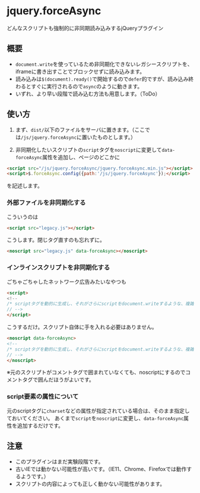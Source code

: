 # jquery.forceAsync

どんなスクリプトも強制的に非同期読み込みするjQueryプラグイン

## 概要

- `document.write`を使っているため非同期化できないレガシースクリプトを、iframeに書き出すことでブロックせずに読み込みます。
- 読み込みは`$(document).ready()`で開始するので`defer`的ですが、読み込み終わるとすぐに実行されるので`async`のように動きます。
- いずれ、より早い段階で読み込む方法も用意します。（ToDo）

## 使い方

1. まず、`dist/`以下のファイルをサーバに置きます。（ここでは`/js/jquery.forceAsync`に置いたものとします。）

1. 非同期化したいスクリプトの`script`タグを`noscript`に変更して`data-forceAsync`属性を追加し、ページのどこかに
  
  ```html
  <script src="/js/jquery.forceAsync/jquery.forceAsync.min.js"></script>
  <script>$.forceAsync.config({path:'/js/jquery.forceAsync'});</script>
  ```
  
  を記述します。<br/>

### 外部ファイルを非同期化する

こういうのは

```html
<script src="legacy.js"></script>
```

こうします。閉じタグ直すのも忘れずに。

```html
<noscript src="legacy.js" data-forceAsync></noscript>
```

### インラインスクリプトを非同期化する

ごちゃごちゃしたネットワーク広告みたいなやつも

```html
<script>
<!--
/* scriptタグを動的に生成し、それがさらにscriptをdocument.writeするような、複雑怪奇なスクリプト */
// -->
</script>
```

こうするだけ。スクリプト自体に手を入れる必要はありません。

```html
<noscript data-forceAsync>
<!--
/* scriptタグを動的に生成し、それがさらにscriptをdocument.writeするような、複雑怪奇なスクリプト */
// -->
</noscript>
```

※元のスクリプトがコメントタグで囲まれていなくても、noscriptにするのでコメントタグで囲んだほうがよいです。

### script要素の属性について

元のscriptタグに`charset`などの属性が指定されている場合は、そのまま指定しておいてください。
あくまで`script`を`noscript`に変更し、`data-forceAsync`属性を追加するだけです。

## 注意

- このプラグインはまだ実験段階です。
- 古いIEでは動かない可能性が高いです。（IE11、Chrome、Firefoxでは動作するようです。）
- スクリプトの内容によっても正しく動かない可能性があります。

